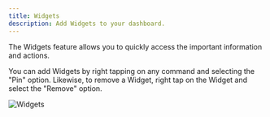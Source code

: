 ```yaml
---
title: Widgets
description: Add Widgets to your dashboard.
---
```


The Widgets feature allows you to quickly access the important information and actions.

You can add Widgets by right tapping on any command and selecting the "Pin" option.
Likewise, to remove a Widget, right tap on the Widget and select the "Remove" option.

![Widgets](/docs/widgets.jpeg "Widgets")
